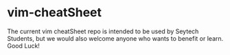 # vim-cheatSheet

The current vim cheatSheet repo is intended to be used by Seytech Students, but we would also welcome anyone who wants to benefit or learn. 
Good Luck!
